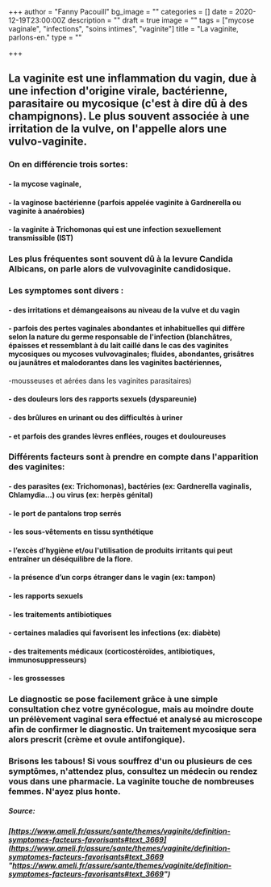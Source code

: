 +++
author = "Fanny Pacouill"
bg_image = ""
categories = []
date = 2020-12-19T23:00:00Z
description = ""
draft = true
image = ""
tags = ["mycose vaginale", "infections", "soins intimes", "vaginite"]
title = "La vaginite, parlons-en."
type = ""

+++
## La vaginite est une inflammation du vagin, due à une infection d'origine virale, bactérienne, parasitaire ou mycosique (c'est à dire dû à des champignons). Le plus souvent associée à une irritation de la vulve, on l'appelle alors une vulvo-vaginite.

### On en différencie trois sortes:

#### - la mycose vaginale,

#### - la vaginose bactérienne (parfois appelée vaginite à Gardnerella ou vaginite à anaérobies)

#### - la vaginite à Trichomonas qui est une infection sexuellement transmissible (IST)

### Les plus fréquentes sont souvent dû à la levure Candida Albicans, on parle alors de vulvovaginite candidosique.

### Les symptomes sont divers :

#### - des irritations et démangeaisons au niveau de la vulve et du vagin

#### - parfois des pertes vaginales abondantes et inhabituelles qui diffère selon la nature du germe responsable de l'infection (blanchâtres, épaisses et ressemblant à du lait caillé dans le cas des vaginites mycosiques ou mycoses vulvovaginales; fluides, abondantes, grisâtres ou jaunâtres et malodorantes dans les vaginites bactériennes,  
\-mousseuses et aérées dans les vaginites parasitaires)

#### - des douleurs lors des rapports sexuels (dyspareunie)

#### - des brûlures en urinant ou des difficultés à uriner

#### - et parfois des grandes lèvres enflées, rouges et douloureuses

### Différents facteurs sont à prendre en compte dans l'apparition des vaginites:

#### - des parasites (ex: Trichomonas), bactéries (ex: Gardnerella vaginalis, Chlamydia...) ou virus (ex: herpès génital)

#### - le port de pantalons trop serrés 

#### - les sous-vêtements en tissu synthétique 

#### - l’excès d’hygiène et/ou l'utilisation de produits irritants qui peut entraîner un déséquilibre de la flore.

#### - la présence d’un corps étranger dans le vagin (ex: tampon)

#### - les rapports sexuels

#### - les traitements antibiotiques

#### - certaines maladies qui favorisent les infections (ex: diabète)

#### - des traitements médicaux (corticostéroïdes, antibiotiques, immunosuppresseurs)

#### - les grossesses

### Le diagnostic se pose facilement grâce à une simple consultation chez votre gynécologue, mais au moindre doute un prélèvement vaginal sera effectué et analysé au microscope afin de confirmer le diagnostic. Un traitement mycosique sera alors prescrit (crème et ovule antifongique).

### 

### Brisons les tabous! Si vous souffrez d'un ou plusieurs de ces symptômes, n'attendez plus, consultez un médecin ou rendez vous dans une pharmacie. La vaginite touche de nombreuses femmes. N'ayez plus honte.

##### _Source:_

##### [https://www.ameli.fr/assure/sante/themes/vaginite/definition-symptomes-facteurs-favorisants#text_3669](https://www.ameli.fr/assure/sante/themes/vaginite/definition-symptomes-facteurs-favorisants#text_3669 "https://www.ameli.fr/assure/sante/themes/vaginite/definition-symptomes-facteurs-favorisants#text_3669")